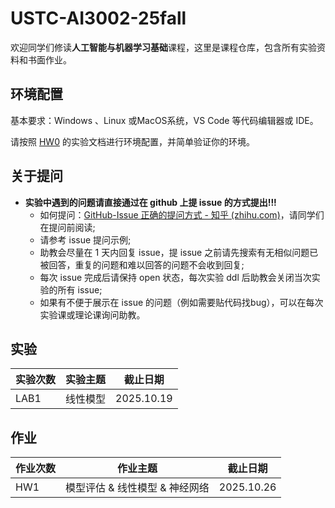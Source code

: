 # USTC-AI3002-25fall

欢迎同学们修读**人工智能与机器学习基础**课程，这里是课程仓库，包含所有实验资料和书面作业。




## 环境配置
基本要求：Windows 、Linux 或MacOS系统，VS Code 等代码编辑器或 IDE。

请按照 [HW0](./HWs/HW0) 的实验文档进行环境配置，并简单验证你的环境。



## 关于提问

- **实验中遇到的问题请直接通过在 github 上提 issue 的方式提出!!!**
  - 如何提问：[GitHub-Issue 正确的提问方式 - 知乎 (zhihu.com)](https://zhuanlan.zhihu.com/p/75691927)，请同学们在提问前阅读;
  - 请参考 issue 提问示例;
  - 助教会尽量在 1 天内回复 issue，提 issue 之前请先搜索有无相似问题已被回答，重复的问题和难以回答的问题不会收到回复;
  - 每次 issue 完成后请保持 open 状态，每次实验 ddl 后助教会关闭当次实验的所有 issue;
  - 如果有不便于展示在 issue 的问题（例如需要贴代码找bug），可以在每次实验课或理论课询问助教。
 
## 实验
| 实验次数 | 实验主题 | 截止日期 |
| ---- | ---- | ---- |
| LAB1 | 线性模型 | 2025.10.19 |

## 作业
| 作业次数 | 作业主题 | 截止日期 |
| ---- | ---- | ---- |
| HW1 | 模型评估 & 线性模型 & 神经网络 | 2025.10.26 |
